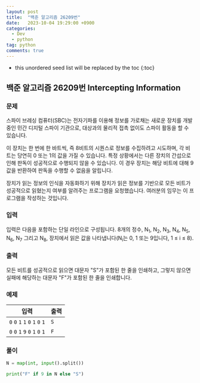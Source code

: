 ```yaml
---
layout: post
title:  "백준 알고리즘 26209번"
date:   2023-10-04 19:29:00 +0900
categories: 
  - Dev
  - python
tag: python
comments: true
---
```


* this unordered seed list will be replaced by the toc
{:toc}

## 백준 알고리즘 26209번 Intercepting Information

### 문제

스파이 브레싱 컴퓨터(SBC)는 전자기파를 이용해 정보를 가로채는 새로운 장치를 개발 중인 민간 디지털 스파이 기관으로, 대상과의 물리적 접촉 없이도 스파이 활동을 할 수 있습니다.

이 장치는 한 번에 한 바트씩, 즉 8비트의 시퀀스로 정보를 수집하려고 시도하며, 각 비트는 당연히 0 또는 1의 값을 가질 수 있습니다. 특정 상황에서는 다른 장치의 간섭으로 인해 판독이 성공적으로 수행되지 않을 수 있습니다. 이 경우 장치는 해당 비트에 대해 9 값을 반환하여 판독을 수행할 수 없음을 알립니다.

장치가 읽는 정보의 인식을 자동화하기 위해 장치가 읽은 정보를 기반으로 모든 비트가 성공적으로 읽혔는지 여부를 알려주는 프로그램을 요청했습니다. 여러분의 임무는 이 프로그램을 작성하는 것입니다.

### 입력

입력은 다음을 포함하는 단일 라인으로 구성됩니다. 8개의 정수, N<sub>1</sub>, N<sub>2</sub>, N<sub>3</sub>, N<sub>4</sub>, N<sub>5</sub>, N<sub>6</sub>, N<sub>7</sub> 그리고 N<sub>8</sub>, 장치에서 읽은 값을 나타냅니다(N<sub>i</sub>는 0, 1 또는 9입니다, 1 ≤ i ≤ 8).

### 출력

모든 비트를 성공적으로 읽으면 대문자 "S"가 포함된 한 줄을 인쇄하고, 그렇지 않으면 실패에 해당하는 대문자 "F"가 포함된 한 줄을 인쇄합니다.

### 예제

| 입력 | 출력 |
| --- | --- |
| `0` `0` `1` `1` `0` `1` `0` `1` | `S` |
| `0` `0` `1` `9` `0` `1` `0` `1` | `F` |

### 풀이

```py
N = map(int, input().split())

print("F" if 9 in N else "S")
```
